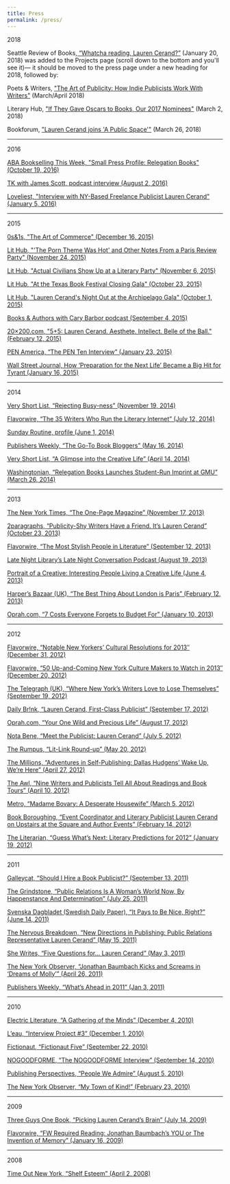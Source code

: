 ```yaml
---
title: Press
permalink: /press/
---
```


2018

Seattle Review of Books,[ “Whatcha reading, Lauren Cerand?”](http://www.seattlereviewofbooks.com/notes/2018/01/20/whatcha-reading-lauren-cerand/) (January 20, 2018) was added to the Projects page (scroll down to the bottom and you'll see it)–– it should be moved to the press page under a new heading for 2018, followed by:

Poets & Writers, ["The Art of Publicity: How Indie Publicists Work With Writers"](https://www.pw.org/content/the_art_of_publicity_how_indie_publicists_work_with_writers) (March/April 2018)

Literary Hub, ["If They Gave Oscars to Books, Our 2017 Nominees"](https://lithub.com/if-they-gave-oscars-to-books-our-2017-nominees/) (March 2, 2018)

Bookforum, ["Lauren Cerand joins 'A Public Space'"](http://blogs.bookforum.com/paper/2018/03/26/lauren-cerand-joins-a-public-space/) (March 26, 2018)

---

2016

[ABA Bookselling This Week, "Small Press Profile: Relegation Books" (October 19, 2016)](http://bookweb.org/news/small-press-profile-relegation-books-34789)

[TK with James Scott, podcast interview (August 2, 2016)](http://tkpod.com/2016/08/02/episode-13-jesse-donaldson-lauren-cerand/)

[Loveliest, "Interview with NY-Based Freelance Publicist Lauren Cerand" (January 5, 2016)](http://loveliestmag.com/issues/issue-2/feature/)

---

2015

[0s&1s, "The Art of Commerce" (December 16, 2015)](http://www.0s-1s.com/the-art-of-commerce-xliii/)

[Lit Hub, "'The Porn Theme Was Hot' and Other Notes From a Paris Review Party" (November 24, 2015)](http://lithub.com/the-porn-theme-was-hot-and-other-notes-from-a-paris-review-party/)

[Lit Hub, "Actual Civilians Show Up at a Literary Party" (November 6, 2015)](http://lithub.com/actual-civilians-show-up-at-a-literary-party/)

[Lit Hub, "At the Texas Book Festival Closing Gala" (October 23, 2015)](http://lithub.com/song-and-dance-and-a-surprise-at-the-texas-book-festival-gala/)

[Lit Hub, "Lauren Cerand's Night Out at the Archipelago Gala" (October 1, 2015)](http://lithub.com/lauren-cerands-night-out-at-the-archipelago-gala/)

[Books & Authors with Cary Barbor podcast (September 4, 2015)](http://www.bksandauthors.com/episode/lauren-cerand-literary-publicist)

[20×200.com, "5+5: Lauren Cerand. Aesthete. Intellect. Belle of the Ball." (February 12, 2015)](http://20x200.com/blogs/news/16977632-5-5-lauren-cerand-aesthete-intellect-belle-of-the-ball)

[PEN America, “The PEN Ten Interview” (January 23, 2015)](http://www.pen.org/interview/pen-ten-lauren-cerand)

[Wall Street Journal, How ‘Preparation for the Next Life’ Became a Big Hit for Tyrant (January 16, 2015)](http://www.wsj.com/articles/how-preparation-for-the-next-life-became-a-big-hit-for-tyrant-1421351378?tesla=y)

---

2014

[Very Short List, “Rejecting Busy-ness” (November 19, 2014)](http://www.veryshortlist.com/culture/daily.cfm/review/2691/Website/SlowingDown/)

[Flavorwire, “The 35 Writers Who Run the Literary Internet” (July 12, 2014)](http://www.veryshortlist.com/culture/daily.cfm/review/2691/Website/SlowingDown/)

[Sunday Routine, profile (June 1, 2014)](http://www.sundayroutine.com/blog/2014/6/1/lauren-cerand)

[Publishers Weekly, “The Go-To Book Bloggers” (May 16, 2014)](http://www.publishersweekly.com/pw/print/20140519/62334-the-go-to-book-bloggers.html)

[Very Short List, “A Glimpse into the Creative Life” (April 14, 2014)](http://www.veryshortlist.com/culture/daily.cfm/review/2591/Website/AGlimpseIntoTheCreativeLife/)

[Washingtonian, “Relegation Books Launches Student-Run Imprint at GMU” (March 26, 2014)](http://www.washingtonian.com/blogs/capitalcomment/books/relegation-books-launches-student-run-imprint-at-gmu.php)

---

2013

[The New York Times, “The One-Page Magazine” (November 17, 2013)](http://www.nytimes.com/interactive/2013/11/17/magazine/17-one-page-magazine.html)

[2paragraphs, “Publicity-Shy Writers Have a Friend. It’s Lauren Cerand” (October 23, 2013)](http://2paragraphs.com/2013/10/12630/)

[Flavorwire, “The Most Stylish People in Literature” (September 12, 2013)](http://flavorwire.com/414484/the-most-stylish-people-in-literature/view-all/)

[Late Night Library’s Late Night Conversation Podcast (August 19, 2013)](http://latenightlibrary.org/lauren-cerand-literary-publicist/)

[Portrait of a Creative: Interesting People Living a Creative Life (June 4, 2013)](http://portraitofacreative.com/laurencerand/)

[Harper’s Bazaar (UK), “The Best Thing About London is Paris” (February 12, 2013)](http://www.harpersbazaar.co.uk/blogs/the-best-thing-about-london-is-paris-week-one)

[Oprah.com, “7 Costs Everyone Forgets to Budget For” (January 10, 2013)](http://www.oprah.com/money/Things-People-Forget-to-Budget-For--Budgeting-Tips/7)

---

2012

[Flavorwire, “Notable New Yorkers’ Cultural Resolutions for 2013″ (December 31, 2012)](http://www.flavorwire.com/358060/notable-new-yorkers-cultural-resolutions-for-2013)

[Flavorwire, “50 Up-and-Coming New York Culture Makers to Watch in 2013″ (December 20, 2012)](http://www.flavorwire.com/356385/50-up-and-coming-new-york-culture-makers-to-watch-in-2013/9)

[The Telegraph (UK), “Where New York’s Writers Love to Lose Themselves” (September 19, 2012)](http://www.telegraph.co.uk/travel/destinations/northamerica/usa/newyork/9553112/Where-New-Yorks-writers-love-to-lose-themselves.html)

[Daily Br!nk, “Lauren Cerand, First-Class Publicist” (September 17, 2012)](http://www.dailybrink.com/?p=5195)

[Oprah.com, “Your One Wild and Precious Life” (August 17, 2012)](http://www.oprah.com/blogs/Your-One-Wild-and-Precious-Life)

[Nota Bene, “Meet the Publicist: Lauren Cerand” (July 5, 2012)](http://christinelcody.blogspot.com/2012/07/meet-publicist-lauren-cerand.html)

[The Rumpus, “Lit-Link Round-up” (May 20, 2012)](http://therumpus.net/2012/05/lit-link-round-up-16/)

[The Millions, “Adventures in Self-Publishing: Dallas Hudgens’ Wake Up, We’re Here” (April 27, 2012)](http://www.themillions.com/2012/04/adventures-in-self-publishing-dallas-hudgens-wake-up-were-here.html)

[The Awl, “Nine Writers and Publicists Tell All About Readings and Book Tours” (April 10, 2012)](http://www.theawl.com/2012/04/nine-writers-and-publicists-tell-all-about-readings-and-book-tours)

[Metro, “Madame Bovary: A Desperate Housewife” (March 5, 2012)](http://www.metro.us/newyork/entertainment/article/1116615--madame-bovary-a-desperate-housewife)

[Book Boroughing, “Event Coordinator and Literary Publicist Lauren Cerand on Upstairs at the Square and Author Events” (February 14, 2012)](http://bookboroughing.com/lauren-cerand/)

[The Literarian, “Guess What’s Next: Literary Predictions for 2012” (January 19, 2012)](http://centerforfiction.org/magazine/issue-7/guess-whats-next-lit-predictions/)

---

2011

[Galleycat, “Should I Hire a Book Publicist?” (September 13, 2011)](http://www.mediabistro.com/galleycat/should-i-hire-a-book-publicist_b38096)

[The Grindstone, “Public Relations Is A Woman’s World Now, By Happenstance And Determination” (July 25, 2011)](http://thegrindstone.com/strategy/public-relations-is-a-womans-world-now-by-happenstance-and-determination/)

[Svenska Dagbladet (Swedish Daily Paper), “It Pays to Be Nice, Right?” (June 14, 2011)](http://www.svd.se/naringsliv/jobbet/det-lonar-sig-att-vara-snall-eller_6233944.svd)

[The Nervous Breakdown, “New Directions in Publishing: Public Relations Representative Lauren Cerand” (May 15, 2011)](http://www.thenervousbreakdown.com/gfrangello/2011/05/new-directions-in-publishing-public-relations-representative-lauren-cerand/ "The Nervous Breakdown, New Directions in Publishing: Public Relations Representative Lauren Cerand")

[She Writes, “Five Questions for… Lauren Cerand” (May 3, 2011)](http://www.shewrites.com/profiles/blogs/five-questions-forlauren "She Writes,")

[The New York Observer, “Jonathan Baumbach Kicks and Screams in ‘Dreams of Molly’” (April 26, 2011)](http://www.observer.com/2011/culture/jonathan-baumbach-kicks-and-screams-dreams-molly "The New York Observer, Jonathan Baumbach Kicks and Screams in 'Dreams of Molly' (April 26, 2011)")

[Publishers Weekly, “What’s Ahead in 2011” (Jan 3, 2011)](http://www.publishersweekly.com/pw/by-topic/industry-news/publisher-news/article/45643-what-s-ahead-in-2011.html "Publishers Weekly,")

---

2010

[Electric Literature, “A Gathering of the Minds” (December 4, 2010)](http://electricliterature.com/blog/2010/12/04/a-gathering-of-the-minds/ "Electric Literature,")

[L’eau, “Interview Project #3” (December 1, 2010)](http://eau.tumblr.com/post/2063675465/interview-project-3-lauren-cerand "L'eau,")

[Fictionaut, “Fictionaut Five” (September 22, 2010)](http://blog.fictionaut.com/2010/09/22/4488/ "Fictionaut,")

[NOGOODFORME, “The NOGOODFORME Interview” (September 14, 2010)](http://www.nogoodforme.com/2010/10/14/the-nogoodforme-com-interview-lauren-cerand/ "NOGOODFORME,")

[Publishing Perspectives, “People We Admire” (August 5, 2010)](http://publishingperspectives.com/2010/08/publishing-people-we-admire-lauren-cerand-and-girls-write-now/ "Publishing Perspectives,")

[The New York Observer, “My Town of Kind!” (February 23, 2010)](http://www.observer.com/2010/culture/my-town-kind "The New York Observer,")

---

2009

[Three Guys One Book, “Picking Lauren Cerand’s Brain” (July 14, 2009)](http://threeguysonebook.com/picking-lauren-cerands-brain "Three Guys One Book,")

[Flavorwire, “FW Required Reading: Jonathan Baumbach’s YOU or The Invention of Memory” (January 16, 2009)](http://flavorwire.com/7982/fw-required-reading-jonathan-baumbachs-you-or-the-invention-of-memory "Flavorwire,")

---

2008

[Time Out New York, “Shelf Esteem” (April 2, 2008)](http://newyork.timeout.com/arts-culture/books/21064/shelf-esteem "Time Out New York,")